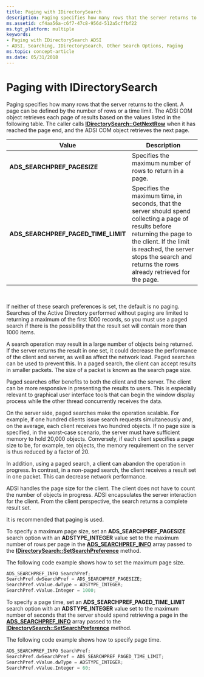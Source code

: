 ```yaml
---
title: Paging with IDirectorySearch
description: Paging specifies how many rows that the server returns to the client.
ms.assetid: cf4aa56a-c6f7-47c8-956d-512a5cffbf22
ms.tgt_platform: multiple
keywords:
- Paging with IDirectorySearch ADSI
- ADSI, Searching, IDirectorySearch, Other Search Options, Paging
ms.topic: concept-article
ms.date: 05/31/2018
---
```


# Paging with IDirectorySearch

Paging specifies how many rows that the server returns to the client. A page can be defined by the number of rows or a time limit. The ADSI COM object retrieves each page of results based on the values listed in the following table. The caller calls [**IDirectorySearch::GetNextRow**](/windows/desktop/api/Iads/nf-iads-idirectorysearch-getnextrow) when it has reached the page end, and the ADSI COM object retrieves the next page.



| Value                                   | Description                                                                                                                                                                                                                                          |
|-----------------------------------------|------------------------------------------------------------------------------------------------------------------------------------------------------------------------------------------------------------------------------------------------------|
| **ADS\_SEARCHPREF\_PAGESIZE**           | Specifies the maximum number of rows to return in a page.                                                                                                                                                                                            |
| **ADS\_SEARCHPREF\_PAGED\_TIME\_LIMIT** | Specifies the maximum time, in seconds, that the server should spend collecting a page of results before returning the page to the client. If the limit is reached, the server stops the search and returns the rows already retrieved for the page. |



 

If neither of these search preferences is set, the default is no paging. Searches of the Active Directory performed without paging are limited to returning a maximum of the first 1000 records, so you must use a paged search if there is the possibility that the result set will contain more than 1000 items.

A search operation may result in a large number of objects being returned. If the server returns the result in one set, it could decrease the performance of the client and server, as well as affect the network load. Paged searches can be used to prevent this. In a paged search, the client can accept results in smaller packets. The size of a packet is known as the search page size.

Paged searches offer benefits to both the client and the server. The client can be more responsive in presenting the results to users. This is especially relevant to graphical user interface tools that can begin the window display process while the other thread concurrently receives the data.

On the server side, paged searches make the operation scalable. For example, if one hundred clients issue search requests simultaneously and, on the average, each client receives two hundred objects. If no page size is specified, in the worst-case scenario, the server must have sufficient memory to hold 20,000 objects. Conversely, if each client specifies a page size to be, for example, ten objects, the memory requirement on the server is thus reduced by a factor of 20.

In addition, using a paged search, a client can abandon the operation in progress. In contrast, in a non-paged search, the client receives a result set in one packet. This can decrease network performance.

ADSI handles the page size for the client. The client does not have to count the number of objects in progress. ADSI encapsulates the server interaction for the client. From the client perspective, the search returns a complete result set.

It is recommended that paging is used.

To specify a maximum page size, set an **ADS\_SEARCHPREF\_PAGESIZE** search option with an **ADSTYPE\_INTEGER** value set to the maximum number of rows per page in the [**ADS\_SEARCHPREF\_INFO**](/windows/desktop/api/Iads/ns-iads-ads_searchpref_info) array passed to the [**IDirectorySearch::SetSearchPreference**](/windows/desktop/api/Iads/nf-iads-idirectorysearch-setsearchpreference) method.

The following code example shows how to set the maximum page size.


```C++
ADS_SEARCHPREF_INFO SearchPref;
SearchPref.dwSearchPref = ADS_SEARCHPREF_PAGESIZE;
SearchPref.vValue.dwType = ADSTYPE_INTEGER;
SearchPref.vValue.Integer = 1000;
```



To specify a page time, set an **ADS\_SEARCHPREF\_PAGED\_TIME\_LIMIT** search option with an **ADSTYPE\_INTEGER** value set to the maximum number of seconds that the server should spend retrieving a page in the [**ADS\_SEARCHPREF\_INFO**](/windows/desktop/api/Iads/ns-iads-ads_searchpref_info) array passed to the [**IDirectorySearch::SetSearchPreference**](/windows/desktop/api/Iads/nf-iads-idirectorysearch-setsearchpreference) method.

The following code example shows how to specify page time.


```C++
ADS_SEARCHPREF_INFO SearchPref;
SearchPref.dwSearchPref = ADS_SEARCHPREF_PAGED_TIME_LIMIT;
SearchPref.vValue.dwType = ADSTYPE_INTEGER;
SearchPref.vValue.Integer = 60;
```



 

 




